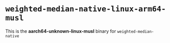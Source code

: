 # `weighted-median-native-linux-arm64-musl`

This is the **aarch64-unknown-linux-musl** binary for `weighted-median-native`
